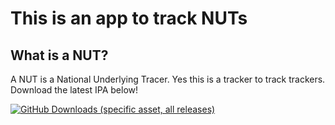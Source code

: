#  This is an app to track NUTs

## What is a NUT?
A NUT is a National Underlying Tracer.
Yes this is a tracker to track trackers.
Download the latest IPA below!

<a href="https://github.com/LiamPalmqvist/NutButton/releases/download/Alpha-v0.2/latest.ipa">
<img alt="GitHub Downloads (specific asset, all releases)" src="https://img.shields.io/github/downloads/LiamPalmqvist/NutButton/latest.ipa?style=for-the-badge&logo=github&color=green">
</a>
